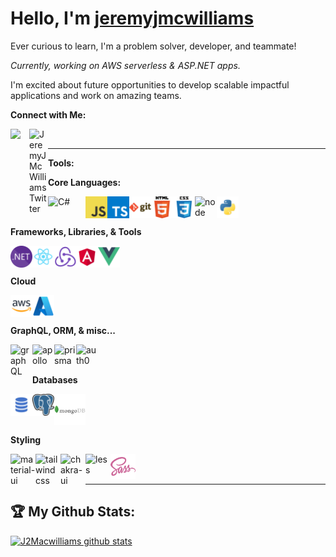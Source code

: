 
# Hello, I'm [jeremyjmcwilliams](https://jeremyjmcwilliams.com/)


Ever curious to learn, I'm a problem solver, developer, and teammate! 

*Currently, working on AWS serverless & ASP.NET apps.*

I'm excited about future opportunities to develop scalable impactful applications and work on amazing teams.

**Connect with Me:**

[<img align="left" src="https://static.licdn.com/sc/h/al2o9zrvru7aqj8e1x2rzsrca" width="30"> ](https://www.linkedin.com/in/jeremy-mcwilliams/)
[<img align="left"  src="https://cdn.jsdelivr.net/npm/simple-icons@v3/icons/twitter.svg" alt="JeremyJMcWilliams Twitter" width="30px"/>](https://twitter.com/McWilliamJJ1)

<br/>

---

**Tools:**

**Core Languages:**

<img align='left' alt='C#' src="https://www.avenga.com/wp-content/uploads/2020/11/C-Sharp.png" width='60'>
<img align='left' alt='javascript' src="https://raw.githubusercontent.com/github/explore/80688e429a7d4ef2fca1e82350fe8e3517d3494d/topics/javascript/javascript.png" width='35'>
<img align='left' alt='typescript' src="https://raw.githubusercontent.com/github/explore/80688e429a7d4ef2fca1e82350fe8e3517d3494d/topics/typescript/typescript.png" width='35'>
<img align='left' alt='git' src="https://raw.githubusercontent.com/github/explore/80688e429a7d4ef2fca1e82350fe8e3517d3494d/topics/git/git.png" width='35'>
<img align='left' alt='html' src="https://raw.githubusercontent.com/github/explore/80688e429a7d4ef2fca1e82350fe8e3517d3494d/topics/html/html.png" width='35'>
<img align='left' alt='css' src="https://raw.githubusercontent.com/github/explore/80688e429a7d4ef2fca1e82350fe8e3517d3494d/topics/css/css.png" width='35'>
<img align='left' alt='node' src="https://avatars3.githubusercontent.com/u/9950313?s=200&v=4" width='35'/>
<img align='left' alt='python' src="https://raw.githubusercontent.com/github/explore/80688e429a7d4ef2fca1e82350fe8e3517d3494d/topics/python/python.png" width='35'>


<br/>
<br/>

**Frameworks, Libraries, & Tools**

<img align='left' alt='react' src="https://raw.githubusercontent.com/github/explore/93d8a67084f94b2a444e510199a6e7622e5b09a3/topics/dotnet/dotnet.png" width='35'>
<img align='left' alt='react' src="https://raw.githubusercontent.com/github/explore/80688e429a7d4ef2fca1e82350fe8e3517d3494d/topics/react/react.png" width='35'>
<img align='left' alt='redux' src="https://raw.githubusercontent.com/github/explore/80688e429a7d4ef2fca1e82350fe8e3517d3494d/topics/redux/redux.png" width='35'>
<img align='left' alt='vue' src="https://raw.githubusercontent.com/github/explore/80688e429a7d4ef2fca1e82350fe8e3517d3494d/topics/angular/angular.png" width='35'/>
<img align='left' alt='vue' src="https://raw.githubusercontent.com/github/explore/80688e429a7d4ef2fca1e82350fe8e3517d3494d/topics/vue/vue.png" width='35'/>


<br/>
<br/>

**Cloud**

<img align='left' alt='aws' src="https://raw.githubusercontent.com/github/explore/fbceb94436312b6dacde68d122a5b9c7d11f9524/topics/aws/aws.png" width='35'/>
<img align='left' alt='aws' src="https://raw.githubusercontent.com/github/explore/eaef8552d8b082ffafe2bfc8a5023d47da904aac/topics/azure/azure.png" width='35'/>

<br/>
<br/>

**GraphQL, ORM, & misc...**

<img align='left' alt='graphQL' src="https://avatars0.githubusercontent.com/u/12972006?s=200&v=4" width='35'/>
<img align='left' alt='apollo' src="https://avatars2.githubusercontent.com/u/17189275?s=200&v=4" width='35'/>
<img align='left' alt='prisma' src="https://avatars3.githubusercontent.com/u/55085183?s=200&v=4" width='35'/>
<img align='left' alt='auth0' src="https://avatars.githubusercontent.com/u/2824157?s=200&v=4" width='35'/>


<br />
<br />

**Databases** 

<img align='left' alt='sql' src="https://raw.githubusercontent.com/github/explore/80688e429a7d4ef2fca1e82350fe8e3517d3494d/topics/sql/sql.png" width='35'/>
<img align='left' alt='postgres' src="https://raw.githubusercontent.com/github/explore/80688e429a7d4ef2fca1e82350fe8e3517d3494d/topics/postgresql/postgresql.png" width='35'/>
<img align='left' alt='mongoDB' src="https://raw.githubusercontent.com/github/explore/80688e429a7d4ef2fca1e82350fe8e3517d3494d/topics/mongodb/mongodb.png" width='50'/>

<br />
<br />
<br />

**Styling**

<img align='left' alt='material-ui' src="https://avatars2.githubusercontent.com/u/33663932?s=200&v=4" width='40'/>
<img align='left' alt='tailwind css' src="https://avatars.githubusercontent.com/u/67109815?s=200&v=4" width='40'/>
<img align='left' alt='chakra-ui' src="https://avatars.githubusercontent.com/u/54212428?s=200&v=4" width='40'/>
<img align='left' alt='less' src="https://avatars0.githubusercontent.com/u/3538330?s=200&v=4" width='40'/>
<img align='left' alt='scss' src="https://raw.githubusercontent.com/github/explore/80688e429a7d4ef2fca1e82350fe8e3517d3494d/topics/sass/sass.png" width='40'/>



<br/>
<br/>

---
## :trophy: My Github Stats:

[![J2Macwilliams github stats](https://github-readme-stats.vercel.app/api?username=J2Macwilliams&show_icons=true&theme=tokyonight)](https://github.com/J2Macwilliams/github-readme-stats)






